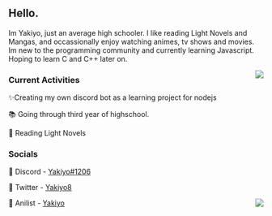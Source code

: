 ##  Hello. 

Im Yakiyo, just an average high schooler. I like reading Light Novels and Mangas, and occassionally enjoy watching animes, tv shows and movies.
Im new to the programming community and currently learning Javascript. Hoping to learn C and C++ later on.

<img align="right" src="https://lanyard.cnrad.dev/api/695307292815654963?bg=1f1f1f&borderRadius=5pxidle">
<!-- Source link: https://lanyard.cnrad.dev/ -->

### Current Activities

✨Creating my own discord bot as a learning project for nodejs

📚 Going through third year of highschool.

📘 Reading Light Novels

### Socials

🔗 Discord - [Yakiyo#1206](https://discords.com/bio/p/yakiyo)

🦜 Twitter - [Yakiyo8](https://twitter.com/user/Yakiyo8)

🍿 Anilist - [Yakiyo](https://anilist.co/user/763771)
<img align="right" src="https://github-readme-quotes.herokuapp.com/quote?theme=default&animation=default&layout=samuel&font=Redressed">
<!-- Source link: https://github.com/shravan20/github-readme-quotes --> 

